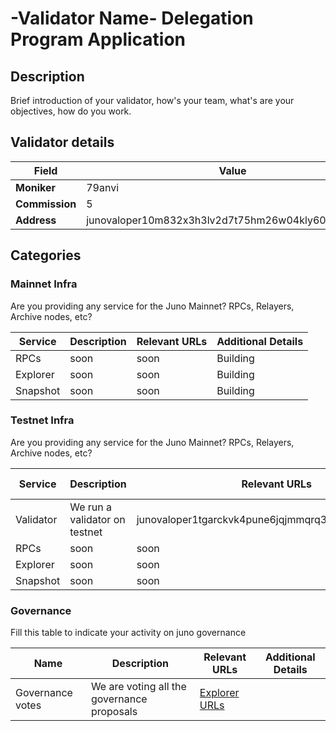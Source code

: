 # -Validator Name- Delegation Program Application

## Description

Brief introduction of your validator, how's your team, what's are your objectives, how do you work.

## Validator details

| Field          | Value                                              |
| -------------- | -------------------------------------------------- |
| **Moniker**    | 79anvi                                             |
| **Commission** | 5                                                  |
| **Address**    | junovaloper10m832x3h3lv2d7t75hm26w04kly607nqqvkccp |

## Categories

### Mainnet Infra

Are you providing any service for the Juno Mainnet? RPCs, Relayers, Archive nodes, etc?

| Service       | Description                                      | Relevant URLs                  | Additional Details            |
| ------------- | ------------------------------------------------ | ------------------------------ | ----------------------------- |
| RPCs          | soon                                             | soon                           | Building                      |
| Explorer      | soon                                             | soon                           | Building                      |
| Snapshot      | soon                                             | soon                           | Building                      |

### Testnet Infra

Are you providing any service for the Juno Mainnet? RPCs, Relayers, Archive nodes, etc?

| Service           | Description                                                         | Relevant URLs                                      | Additional Details                                                              |
| ----------------- | ------------------------------------------------------------------- | -------------------------------------------------- | ------------------------------------------------------------------------------- |
| Validator         | We run a validator on testnet                                       | junovaloper1tgarckvk4pune6jqjmmqrq3kkux226vdedqg7e | Active                                                                      |
| RPCs              | soon                                                                | soon                                               | Building                                                                        |
| Explorer          | soon                                                                | soon                                               | Building                                                                        |
| Snapshot          | soon                                                                | soon                                               | Building                                                                        | 

### Governance

Fill this table to indicate your activity on juno governance

| Name                   | Description                                                                             | Relevant URLs                                                                                                     | Additional Details |
| ---------------------- | --------------------------------------------------------------------------------------- | ----------------------------------------------------------------------------------------------------------------- | ------------------ |
| Governance votes       | We are voting all the governance proposals                                              | [Explorer URLs](https://explorer.chainroot.io/juno/validators/junovaloper10m832x3h3lv2d7t75hm26w04kly607nqqvkccp) |                    |
